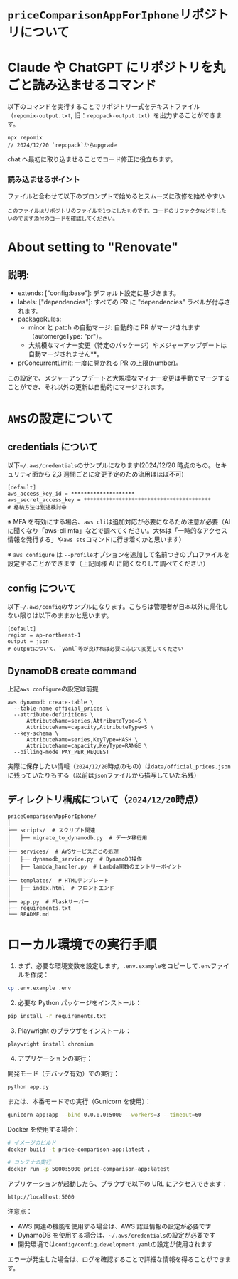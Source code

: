 # **`priceComparisonAppForIphone`リポジトリについて**

# Claude や ChatGPT にリポジトリを丸ごと読み込ませるコマンド

以下のコマンドを実行することでリポジトリ一式をテキストファイル（`repomix-output.txt`, 旧：`repopack-output.txt`）を出力することができます。

```
npx repomix
// 2024/12/20 `repopack`からupgrade
```

chat へ最初に取り込ませることでコード修正に役立ちます。

### 読み込ませるポイント

ファイルと合わせて以下のプロンプトで始めるとスムーズに改修を始めやすい

```
このファイルはリポジトリのファイルを1つにしたものです。コードのリファクタなどをしたいのでまず添付のコードを確認してください。
```

# About setting to "Renovate"

## 説明:

- extends: ["config:base"]: デフォルト設定に基づきます。
- labels: ["dependencies"]: すべての PR に "dependencies" ラベルが付与されます。
- packageRules:
  - minor と patch の自動マージ: 自動的に PR がマージされます（automergeType: "pr"）。
  - 大規模なマイナー変更（特定のパッケージ）やメジャーアップデートは自動マージされません\*\*。
- prConcurrentLimit: 一度に開かれる PR の上限(number)。

この設定で、メジャーアップデートと大規模なマイナー変更は手動でマージすることができ、それ以外の更新は自動的にマージされます。

# `AWS`の設定について

## credentials について

以下`~/.aws/credentials`のサンプルになります(2024/12/20 時点のもの。セキュリティ面から 2,3 週間ごとに変更予定のため流用はほぼ不可)

```
[default]
aws_access_key_id = ********************
aws_secret_access_key = ****************************************
# 格納方法は別途検討中
```

※ MFA を有効にする場合、`aws cli`は追加対応が必要になるため注意が必要（AI に聞くなり「aws-cli mfa」などで調べてください。大体は「一時的なアクセス情報を発行する」や`aws sts`コマンドに行き着くかと思います）

※ `aws configure` は `--profile`オプションを追加して名前つきのプロファイルを設定することができます（上記同様 AI に聞くなりして調べてください）

## config について

以下`~/.aws/config`のサンプルになります。こちらは管理者が日本以外に帰化しない限りは以下のままかと思います。

```
[default]
region = ap-northeast-1
output = json
# outputについて、`yaml`等が良ければ必要に応じて変更してください
```

## DynamoDB create command

上記`aws configure`の設定は前提

```
aws dynamodb create-table \
  --table-name official_prices \
  --attribute-definitions \
      AttributeName=series,AttributeType=S \
      AttributeName=capacity,AttributeType=S \
  --key-schema \
      AttributeName=series,KeyType=HASH \
      AttributeName=capacity,KeyType=RANGE \
  --billing-mode PAY_PER_REQUEST
```

実際に保存したい情報（`2024/12/20`時点のもの）は`data/official_prices.json`に残っていたりもする（以前は`json`ファイルから描写していた名残）

## ディレクトリ構成について（`2024/12/20`時点）

```
priceComparisonAppForIphone/
│
├── scripts/  # スクリプト関連
│   ├── migrate_to_dynamodb.py  # データ移行用
│
├── services/  # AWSサービスごとの処理
│   ├── dynamodb_service.py  # DynamoDB操作
│   ├── lambda_handler.py  # Lambda関数のエントリーポイント
│
├── templates/  # HTMLテンプレート
│   ├── index.html  # フロントエンド
│
├── app.py  # Flaskサーバー
├── requirements.txt
└── README.md
```

# ローカル環境での実行手順

1. まず、必要な環境変数を設定します。`.env.example`をコピーして`.env`ファイルを作成：

```bash
cp .env.example .env
```

2. 必要な Python パッケージをインストール：

```bash
pip install -r requirements.txt
```

3. Playwright のブラウザをインストール：

```bash
playwright install chromium
```

4. アプリケーションの実行：

開発モード（デバッグ有効）での実行：

```bash
python app.py
```

または、本番モードでの実行（Gunicorn を使用）：

```bash
gunicorn app:app --bind 0.0.0.0:5000 --workers=3 --timeout=60
```

Docker を使用する場合：

```bash
# イメージのビルド
docker build -t price-comparison-app:latest .

# コンテナの実行
docker run -p 5000:5000 price-comparison-app:latest
```

アプリケーションが起動したら、ブラウザで以下の URL にアクセスできます：

```
http://localhost:5000
```

注意点：

- AWS 関連の機能を使用する場合は、AWS 認証情報の設定が必要です
- DynamoDB を使用する場合は、`~/.aws/credentials`の設定が必要です
- 開発環境では`config/config.development.yaml`の設定が使用されます

エラーが発生した場合は、ログを確認することで詳細な情報を得ることができます。
